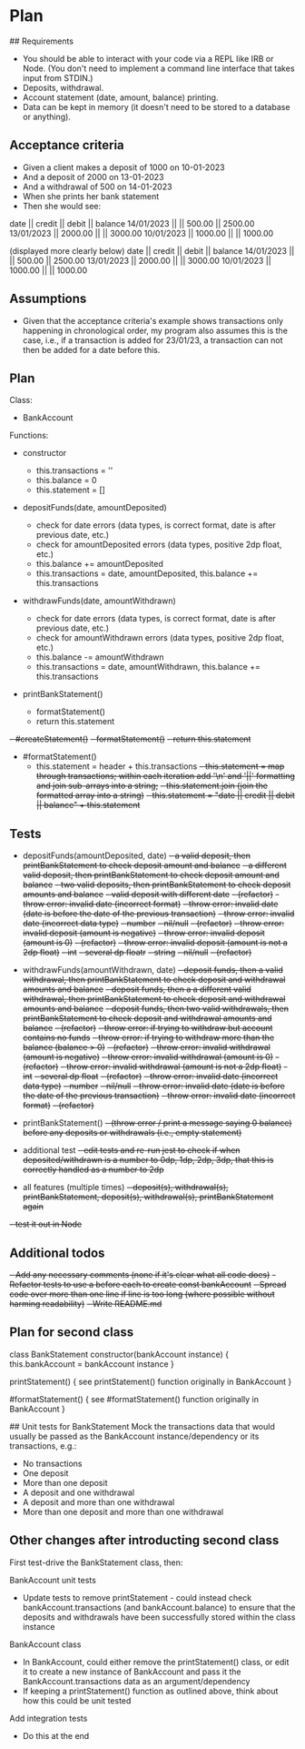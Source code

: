# Plan

## Requirements
- You should be able to interact with your code via a REPL like IRB or Node. (You don't need to implement a command line interface that takes input from STDIN.)
- Deposits, withdrawal.
- Account statement (date, amount, balance) printing.
- Data can be kept in memory (it doesn't need to be stored to a database or anything).


## Acceptance criteria
- Given a client makes a deposit of 1000 on 10-01-2023
- And a deposit of 2000 on 13-01-2023
- And a withdrawal of 500 on 14-01-2023
- When she prints her bank statement
- Then she would see:

date || credit || debit || balance
14/01/2023 || || 500.00 || 2500.00
13/01/2023 || 2000.00 || || 3000.00
10/01/2023 || 1000.00 || || 1000.00

(displayed more clearly below)
date        || credit   || debit    || balance
14/01/2023  ||          || 500.00   || 2500.00
13/01/2023  || 2000.00  ||          || 3000.00
10/01/2023  || 1000.00  ||          || 1000.00


## Assumptions
- Given that the acceptance criteria's example shows transactions only happening in chronological order, my program also assumes this is the case, i.e., if a transaction is added for 23/01/23, a transaction can not then be added for a date before this.


## Plan
Class:
- BankAccount

Functions:
- constructor
    - this.transactions = ''
    - this.balance = 0
    - this.statement = []

- depositFunds(date, amountDeposited)
    - check for date errors (data types, is correct format, date is after previous date, etc.)
    - check for amountDeposited errors (data types, positive 2dp float, etc.)
    - this.balance += amountDeposited
    - this.transactions = date, amountDeposited, this.balance += this.transactions

- withdrawFunds(date, amountWithdrawn)
    - check for date errors (data types, is correct format, date is after previous date, etc.)
    - check for amountWithdrawn errors (data types, positive 2dp float, etc.)
    - this.balance -= amountWithdrawn
    - this.transactions = date, amountWithdrawn, this.balance += this.transactions

- printBankStatement()
    - formatStatement()
    - return this.statement

~~- #createStatement()~~
    ~~- formatStatement()~~
    ~~- return this.statement~~

- #formatStatement()
    - this.statement = header + this.transactions
    ~~- this.statement = map through transactions; within each iteration add '\n' and '||' formatting and join sub-arrays into a string;~~
    ~~- this.statement.join (join the formatted array into a string)~~
    ~~- this.statement = "date || credit || debit || balance" + this.statement~~


## Tests
- depositFunds(amountDeposited, date)
    ~~- a valid deposit, then printBankStatement to check deposit amount and balance~~
    ~~- a different valid deposit, then printBankStatement to check deposit amount and balance~~
    ~~- two valid deposits, then printBankStatement to check deposit amounts and balance~~
    ~~- valid deposit with different date~~
    ~~- (refactor)~~
    ~~- throw error: invalid date (incorrect format)~~
    ~~- throw error: invalid date (date is before the date of the previous transaction)~~
    ~~- throw error: invalid date (incorrect data type)~~
        ~~- number~~
        ~~- nil/null~~
    ~~- (refactor)~~
    ~~- throw error: invalid deposit (amount is negative)~~
    ~~- throw error: invalid deposit (amount is 0)~~
    ~~- (refactor)~~
    ~~- throw error: invalid deposit (amount is not a 2dp float)~~
        ~~- int~~
        ~~- several dp floatr~~
        ~~- string~~
        ~~- nil/null~~
    ~~- (refactor)~~

- withdrawFunds(amountWithdrawn, date)
    ~~- deposit funds, then a valid withdrawal, then printBankStatement to check deposit and withdrawal amounts and balance~~
    ~~- deposit funds, then a a different valid withdrawal, then printBankStatement to check deposit and withdrawal amounts and balance~~
    ~~- deposit funds, then two valid withdrawals, then printBankStatement to check deposit and withdrawal amounts and balance~~
    ~~- (refactor)~~
    ~~- throw error: if trying to withdraw but account contains no funds~~
    ~~- throw error: if trying to withdraw more than the balance (balance > 0)~~
    ~~- (refactor)~~
    ~~- throw error: invalid withdrawal (amount is negative)~~
    ~~- throw error: invalid withdrawal (amount is 0)~~
    ~~- (refactor)~~
    ~~- throw error: invalid withdrawal (amount is not a 2dp float)~~
        ~~- int~~
        ~~- several dp float~~
    ~~- (refactor)~~
    ~~- throw error: invalid date (incorrect data type)~~
        ~~- number~~
        ~~- nil/null~~
    ~~- throw error: invalid date (date is before the date of the previous transaction)~~
    ~~- throw error: invalid date (incorrect format)~~
    ~~- (refactor)~~

- printBankStatement()
    ~~- (throw error / print a message saying 0 balance) before any deposits or withdrawals (i.e., empty statement)~~

- additional test
    ~~- edit tests and re-run jest to check if when deposited/withdrawn is a number to 0dp, 1dp, 2dp, 3dp, that this is correctly handled as a number to 2dp~~

- all features (multiple times)
    ~~- deposit(s), withdrawal(s), printBankStatement, deposit(s), withdrawal(s), printBankStatement again~~

~~- test it out in Node~~

## Additional todos
~~- Add any necessary comments (none if it's clear what all code does)~~
~~- Refactor tests to use a before each to create const bankAccount~~
~~- Spread code over more than one line if line is too long (where possible without harming readability)~~
~~- Write README.md~~


## Plan for second class
class BankStatement
constructor(bankAccount instance) {
    this.bankAccount = bankAccount instance
}

printStatement() {
    see printStatement() function originally in BankAccount
}

#formatStatement() {
    see #formatStatement() function originally in BankAccount
}

## Unit tests for BankStatement
Mock the transactions data that would usually be passed as the BankAccount instance/dependency or its transactions, e.g.:
- No transactions
- One deposit
- More than one deposit
- A deposit and one withdrawal
- A deposit and more than one withdrawal
- More than one deposit and more than one withdrawal

## Other changes after introducting second class
First test-drive the BankStatement class, then:

BankAccount unit tests
- Update tests to remove printStatement - could instead check bankAccount.transactions (and bankAccount.balance) to ensure that the deposits and withdrawals have been successfully stored within the class instance

BankAccount class
- In BankAccount, could either remove the printStatement() class, or edit it to create a new instance of BankAccount and pass it the BankAccount.transactions data as an argument/dependency
- If keeping a printStatement() function as outlined above, think about how this could be unit tested

Add integration tests
- Do this at the end